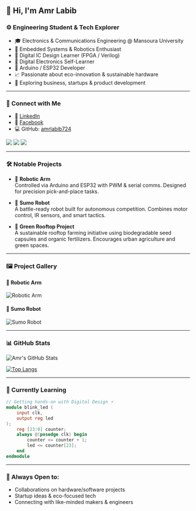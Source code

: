 ## 👋 Hi, I'm Amr Labib

### ⚙️ Engineering Student & Tech Explorer

- 🎓 Electronics & Communications Engineering @ Mansoura University
- 🤖 Embedded Systems & Robotics Enthusiast
- 🔩 Digital IC Design Learner (FPGA / Verilog)
- 🧠 Digital Electronics Self-Learner
- 🔧 Arduino / ESP32 Developer
- 📈 Passionate about eco-innovation & sustainable hardware
- 💼 Exploring business, startups & product development

---

### 🔗 Connect with Me

- 💼 [LinkedIn](https://www.linkedin.com/in/amr-labib-3257b22a)
- 📘 [Facebook](https://www.facebook.com/amrlabib2005/8/)
- 💻 GitHub: [amrlabib724](https://github.com/amrlabib724)

<p align="left">
  <a href="https://www.linkedin.com/in/amr-labib-3257b22a8"><img src="https://img.shields.io/badge/LinkedIn-blue?style=for-the-badge&logo=linkedin" /></a>
  <a href="https://www.facebook.com/amrlabib2005"><img src="https://img.shields.io/badge/Facebook-1877F2?style=for-the-badge&logo=facebook&logoColor=white" /></a>
  <a href="https://github.com/amrlabib724"><img src="https://img.shields.io/badge/GitHub-100000?style=for-the-badge&logo=github&logoColor=white" /></a>
</p>

---

### 🛠️ Notable Projects

- 🤖 **Robotic Arm**  
  Controlled via Arduino and ESP32 with PWM & serial comms. Designed for precision pick-and-place tasks.

- 🦾 **Sumo Robot**  
  A battle-ready robot built for autonomous competition. Combines motor control, IR sensors, and smart tactics.

- 🌿 **Green Rooftop Project**  
  A sustainable rooftop farming initiative using biodegradable seed capsules and organic fertilizers. Encourages urban agriculture and green spaces.

---

### 🖼️ Project Gallery

#### 🤖 Robotic Arm
![Robotic Arm](https://drive.google.com/uc?id=1B1QaQbSj__LTVG399DX_OXCxyCm323fr)

#### 🦾 Sumo Robot
![Sumo Robot](https://drive.google.com/file/d/1hY4SPz4u_WQgweIcZuHWGIBE3XVrb3iZ/view?usp=sharing)

---

### 📊 GitHub Stats

![Amr's GitHub Stats](https://github-readme-stats.vercel.app/api?username=amrlabib724&show_icons=true&theme=radical)

[![Top Langs](https://github-readme-stats.vercel.app/api/top-langs/?username=amrlabib724&layout=compact&theme=radical)](https://github.com/anuraghazra/github-readme-stats)

---

### 🧠 Currently Learning

```verilog
// Getting hands-on with Digital Design ⚡️
module blink_led (
    input clk,
    output reg led
);
    reg [23:0] counter;
    always @(posedge clk) begin
        counter <= counter + 1;
        led <= counter[23];
    end
endmodule
```

---

### 🚀 Always Open to:
- Collaborations on hardware/software projects
- Startup ideas & eco-focused tech
- Connecting with like-minded makers & engineers
